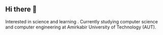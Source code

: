 ## Hi there 👋

  Interested in science and learning . Currently studying computer science and computer engineering at Amirkabir University of Technology (AUT).


